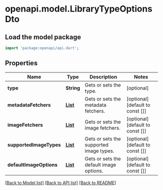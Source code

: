 # openapi.model.LibraryTypeOptionsDto

## Load the model package
```dart
import 'package:openapi/api.dart';
```

## Properties
Name | Type | Description | Notes
------------ | ------------- | ------------- | -------------
**type** | **String** | Gets or sets the type. | [optional] 
**metadataFetchers** | [**List<LibraryOptionInfoDto>**](LibraryOptionInfoDto.md) | Gets or sets the metadata fetchers. | [optional] [default to const []]
**imageFetchers** | [**List<LibraryOptionInfoDto>**](LibraryOptionInfoDto.md) | Gets or sets the image fetchers. | [optional] [default to const []]
**supportedImageTypes** | [**List<ImageType>**](ImageType.md) | Gets or sets the supported image types. | [optional] [default to const []]
**defaultImageOptions** | [**List<ImageOption>**](ImageOption.md) | Gets or sets the default image options. | [optional] [default to const []]

[[Back to Model list]](../README.md#documentation-for-models) [[Back to API list]](../README.md#documentation-for-api-endpoints) [[Back to README]](../README.md)


